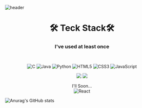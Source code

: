 <!--
**alls7554/alls7554** is a ✨ _special_ ✨ repository because its `README.md` (this file) appears on your GitHub profile.

Here are some ideas to get you started:

- 🔭 I’m currently working on ...
- 🌱 I’m currently learning ...
- 👯 I’m looking to collaborate on ...
- 🤔 I’m looking for help with ...
- 💬 Ask me about ...
- 📫 How to reach me: ...
- 😄 Pronouns: ...
- ⚡ Fun fact: ...
-->

![header](https://capsule-render.vercel.app/api?type=soft&color=timeAuto&text=Park%20CO&height=100&textBg=false&animation=twinkling)

<div align="center">
  <h1>🛠 Teck Stack🛠</h1>

  <h3>I've used at least once</h3>
  <br>

  <img alt="C" src="https://img.shields.io/badge/c-%2300599C.svg?style=for-the-badge&logo=c&logoColor=white"/></a>
  <img alt="Java" src="https://img.shields.io/badge/java-%23ED8B00.svg?style=for-the-badge&logo=java&logoColor=white"/></a>
  <img alt="Python" src="https://img.shields.io/badge/python-%2314354C.svg?style=for-the-badge&logo=python&logoColor=white"/></a>
  <img alt="HTML5" src="https://img.shields.io/badge/html5-%23E34F26.svg?style=for-the-badge&logo=html5&logoColor=white"/></a>
  <img alt="CSS3" src="https://img.shields.io/badge/css3-%231572B6.svg?style=for-the-badge&logo=css3&logoColor=white"/></a>
  <img alt="JavaScript" src="https://img.shields.io/badge/javascript-F7DF1E.svg?style=for-the-badge&logo=JavaScript&logoColor=white"/></a>
  
  <img src="https://img.shields.io/badge/node.js-339933?style=for-the-badge&logo=node.js&logoColor=white"/></a> 
  <img src="https://img.shields.io/badge/SpringBoot-6DB33F?style=for-the-badge&logo=SpringBoot&logoColor=white"/></a>

  I'll Soon...  
  <img alt="React" src="https://img.shields.io/badge/react-%2320232a.svg?style=for-the-badge&logo=react&logoColor=%2361DAFB"/>

</div>

![Anurag's GitHub stats](https://github-readme-stats.vercel.app/api?username=alls7554&show_icons=true&theme=tokyonight)
